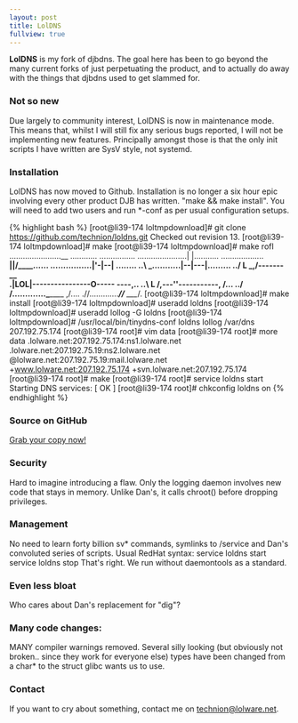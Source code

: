 ```yaml
---
layout: post
title: LolDNS
fullview: true
---
```


**LolDNS** is my fork of djbdns. The goal here has been to go beyond the many current forks of just perpetuating the product, and to actually do away with the things that djbdns used to get slammed for.

### Not so new
Due largely to community interest, LolDNS is now in maintenance mode. This means that, whilst I will still fix any serious bugs reported, I will not be implementing new features. Principally amongst those is that the only init scripts I have written are SysV style, not systemd.

### Installation
LolDNS has now moved to Github.
Installation is no longer a six hour epic involving every other product DJB has written. "make && make install". You will need to add two users and run *-conf as per usual configuration setups.

{% highlight bash %}
[root@li39-174 loltmpdownload]# git clone  https://github.com/technion/loldns.git
Checked out revision 13.
[root@li39-174 loltmpdownload]# make
[root@li39-174 loltmpdownload]# make rofl
.......................__ ............
...............<ROFL ROFL ROFL ROFL>.
......................| |...........
................... __\||/____......
.\...............|'-|--| .\..\.....
..\ \_...........|--|---|..\...\....
../ L \_________,/-------\___\___\
.|LOL|----------------O----- ----,\..
..\ L /______,---''-----------, /...
../ /.............\_________ ,/....
.//.............____//___ __\__/.
[root@li39-174 loltmpdownload]# make install
[root@li39-174 loltmpdownload]# useradd loldns
[root@li39-174 loltmpdownload]# useradd lollog -G loldns
[root@li39-174 loltmpdownload]# /usr/local/bin/tinydns-conf loldns lollog /var/dns 207.192.75.174
[root@li39-174 root]# vim data
[root@li39-174 root]# more data
.lolware.net:207.192.75.174:ns1.lolware.net
.lolware.net:207.192.75.19:ns2.lolware.net
@lolware.net:207.192.75.19:mail.lolware.net
+www.lolware.net:207.192.75.174
+svn.lolware.net:207.192.75.174
[root@li39-174 root]# make
[root@li39-174 root]# service loldns start
Starting DNS services:                                     [  OK  ]
[root@li39-174 root]# chkconfig loldns on
{% endhighlight %}

### Source on GitHub

<a class="btn btn-default" href="https://github.com/technion/loldns">Grab your copy now!</a>

### Security

Hard to imagine introducing a flaw. Only the logging daemon involves new code that stays in memory. Unlike Dan's, it calls chroot() before dropping privileges. 

### Management

No need to learn forty billion sv* commands, symlinks to /service and Dan's convoluted series of scripts. Usual RedHat syntax:
 service loldns start
 service loldns stop
 That's right. We run without daemontools as a standard. 

### Even less bloat

Who cares about Dan's replacement for "dig"? 

### Many code changes:

MANY compiler warnings removed. Several silly looking (but obviously not broken.. since they work for everyone else) types have been changed from a char* to the struct glibc wants us to use.

### Contact

If you want to cry about something, contact me on technion@lolware.net.


